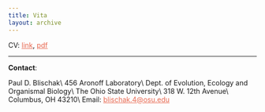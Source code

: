 ```yaml
---
title: Vita
layout: archive
---
```


<style>

a {
  color: #e86850;
}

a:hover {
  color: #ffd800;
}

</style>

CV: <a href="{{site.url}}/CV/cv.html" target="_blank">link</a>,
<a href="{{site.url}}/CV/cv_pdf.pdf" target="_blank">pdf</a>

----

**Contact**:

Paul D. Blischak\\
456 Aronoff Laboratory\\
Dept. of Evolution, Ecology and Organismal Biology\\
The Ohio State University\\
318 W. 12th Avenue\\
Columbus, OH 43210\\
Email: blischak.4@osu.edu

